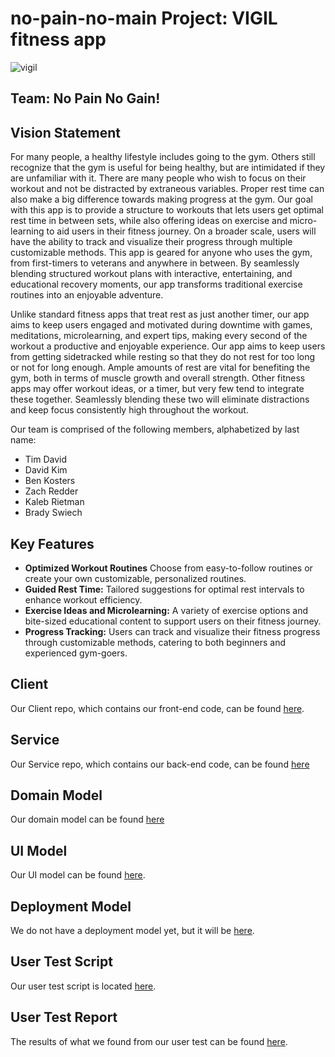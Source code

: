 # no-pain-no-main Project: VIGIL fitness app
![vigil](https://github.com/calvin-cs262-fall2024-no-pain-no-main/no-pain-no-main-project/blob/main/images/VIGIL.png)

## Team: No Pain No Gain!

## Vision Statement

For many people, a healthy lifestyle includes going to the gym. Others still recognize that the gym is useful for being healthy, but are intimidated if they are unfamiliar with it. There are many people who wish to focus on their workout and not be distracted by extraneous variables. Proper rest time can also make a big difference towards making progress at the gym. Our goal with this app is to provide a structure to workouts that lets users get optimal rest time in between sets, while also offering ideas on exercise and micro-learning to aid users in their fitness journey. On a broader scale, users will have the ability to track and visualize their progress through multiple customizable methods. This app is geared for anyone who uses the gym, from first-timers to veterans and anywhere in between. By seamlessly blending structured workout plans with interactive, entertaining, and educational recovery moments, our app transforms traditional exercise routines into an enjoyable adventure.

Unlike standard fitness apps that treat rest as just another timer, our app aims to keep users engaged and motivated during downtime with games, meditations, microlearning, and expert tips, making every second of the workout a productive and enjoyable experience. Our app aims to keep users from getting sidetracked while resting so that they do not rest for too long or not for long enough. Ample amounts of rest are vital for benefiting the gym, both in terms of muscle growth and overall strength. Other fitness apps may offer workout ideas, or a timer, but very few tend to integrate these together. Seamlessly blending these two will eliminate distractions and keep focus consistently high throughout the workout.

Our team is comprised of the following members, alphabetized by last name:

* Tim David
* David Kim
* Ben Kosters
* Zach Redder
* Kaleb Rietman
* Brady Swiech

## Key Features

- **Optimized Workout Routines** Choose from easy-to-follow routines or create your own customizable, personalized routines.
- **Guided Rest Time:** Tailored suggestions for optimal rest intervals to enhance workout efficiency.
- **Exercise Ideas and Microlearning:** A variety of exercise options and bite-sized educational content to support users on their fitness journey.
- **Progress Tracking:** Users can track and visualize their fitness progress through customizable methods, catering to both beginners and experienced gym-goers.


## Client
Our Client repo, which contains our front-end code, can be found [here](https://github.com/calvin-cs262-fall2024-no-pain-no-main/Client/blob/main).

## Service
Our Service repo, which contains our back-end code, can be found [here](https://github.com/calvin-cs262-fall2024-no-pain-no-main/Service)

## Domain Model
Our domain model can be found [here](https://github.com/calvin-cs262-fall2024-no-pain-no-main/Project/blob/domain-model/Domain%20Model.jpg)

## UI Model
Our UI model can be found [here](https://github.com/calvin-cs262-fall2024-no-pain-no-main/no-pain-no-main-project/blob/main/images/UI%20Model.png).

## Deployment Model
We do not have a deployment model yet, but it will be [here](https://www.youtube.com/watch?v=dQw4w9WgXcQ&pp=ygUjbmV2ZXIgZ29ubmEgZ2l2ZSB5b3UgdXAgcmljayBhc3RsZXk%3D).

## User Test Script
Our user test script is located [here](https://github.com/calvin-cs262-fall2024-no-pain-no-main/no-pain-no-main-project/blob/main/documents/UserTestReport.md).

## User Test Report
The results of what we found from our user test can be found [here](https://github.com/calvin-cs262-fall2024-no-pain-no-main/no-pain-no-main-project/blob/main/documents/UserTestScript.docx).